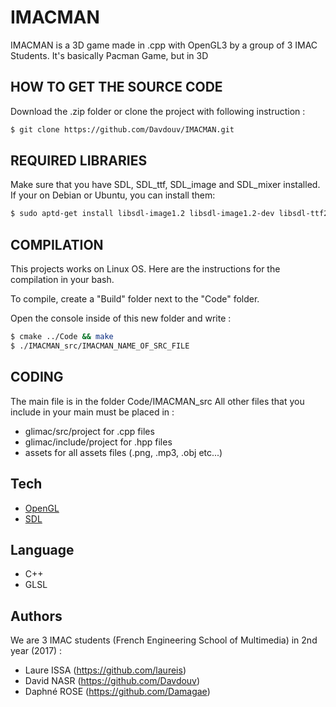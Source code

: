 # IMACMAN

IMACMAN is a 3D game made in .cpp with OpenGL3 by a group of 3 IMAC Students.
It's basically Pacman Game, but in 3D

## HOW TO GET THE SOURCE CODE

Download the .zip folder or clone the project with following instruction :

```sh
$ git clone https://github.com/Davdouv/IMACMAN.git
```

## REQUIRED LIBRARIES

Make sure that you have SDL, SDL_ttf, SDL_image and SDL_mixer installed.
If your on Debian or Ubuntu, you can install them:

```sh
$ sudo aptd-get install libsdl-image1.2 libsdl-image1.2-dev libsdl-ttf2.0-0 libsdl-ttf2.0-dev libsdl-mixer1.2 libsdl-mixer1.2-dev
```


## COMPILATION

This projects works on Linux OS. Here are the instructions for the compilation in your bash.

To compile, create a "Build" folder next to the "Code" folder.

Open the console inside of this new folder and write :


```sh
$ cmake ../Code && make
$ ./IMACMAN_src/IMACMAN_NAME_OF_SRC_FILE
```


## CODING

The main file is in the folder Code/IMACMAN_src
All other files that you include in your main must be placed in :
- glimac/src/project for .cpp files
- glimac/include/project for .hpp files
- assets for all assets files (.png, .mp3, .obj etc...)


## Tech

* [OpenGL](https://www.opengl.org)
* [SDL](https://www.libsdl.org)

## Language

- C++
- GLSL


## Authors

We are 3 IMAC students (French Engineering School of Multimedia) in 2nd year (2017) :
- Laure ISSA (https://github.com/laureis)
- David NASR (https://github.com/Davdouv)
- Daphné ROSE (https://github.com/Damagae)

